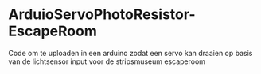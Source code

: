 # ArduioServoPhotoResistor-EscapeRoom
Code om te uploaden in een arduino zodat een servo kan draaien op basis van de lichtsensor input voor de stripsmuseum escaperoom
